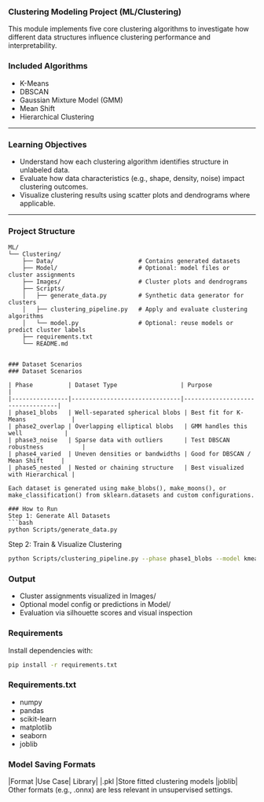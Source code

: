 ### Clustering Modeling Project (ML/Clustering)

This module implements five core clustering algorithms to investigate how different data structures influence clustering performance and interpretability.

### Included Algorithms

- K-Means
- DBSCAN
- Gaussian Mixture Model (GMM)
- Mean Shift
- Hierarchical Clustering

---

### Learning Objectives

- Understand how each clustering algorithm identifies structure in unlabeled data.
- Evaluate how data characteristics (e.g., shape, density, noise) impact clustering outcomes.
- Visualize clustering results using scatter plots and dendrograms where applicable.

---

### Project Structure

```text
ML/
└── Clustering/
    ├── Data/                        # Contains generated datasets
    ├── Model/                       # Optional: model files or cluster assignments
    ├── Images/                      # Cluster plots and dendrograms
    ├── Scripts/
    │   ├── generate_data.py         # Synthetic data generator for clusters
    │   ├── clustering_pipeline.py   # Apply and evaluate clustering algorithms
    │   └── model.py                 # Optional: reuse models or predict cluster labels
    ├── requirements.txt
    └── README.md


### Dataset Scenarios
### Dataset Scenarios

| Phase          | Dataset Type                  | Purpose                          |
|----------------|-------------------------------|----------------------------------|
| phase1_blobs   | Well-separated spherical blobs | Best fit for K-Means             |
| phase2_overlap | Overlapping elliptical blobs   | GMM handles this well            |
| phase3_noise   | Sparse data with outliers      | Test DBSCAN robustness           |
| phase4_varied  | Uneven densities or bandwidths | Good for DBSCAN / Mean Shift     |
| phase5_nested  | Nested or chaining structure   | Best visualized with Hierarchical |

Each dataset is generated using make_blobs(), make_moons(), or make_classification() from sklearn.datasets and custom configurations.

### How to Run
Step 1: Generate All Datasets
```bash
python Scripts/generate_data.py
```

Step 2: Train & Visualize Clustering
```bash
python Scripts/clustering_pipeline.py --phase phase1_blobs --model kmeans
```

### Output
- Cluster assignments visualized in Images/
- Optional model config or predictions in Model/
- Evaluation via silhouette scores and visual inspection

### Requirements
Install dependencies with:
```bash
pip install -r requirements.txt
```

### Requirements.txt
- numpy
- pandas
- scikit-learn
- matplotlib
- seaborn
- joblib


### Model Saving Formats
|Format	|Use Case|	Library|
|.pkl	|Store fitted clustering models	|joblib|
Other formats (e.g., .onnx) are less relevant in unsupervised settings.